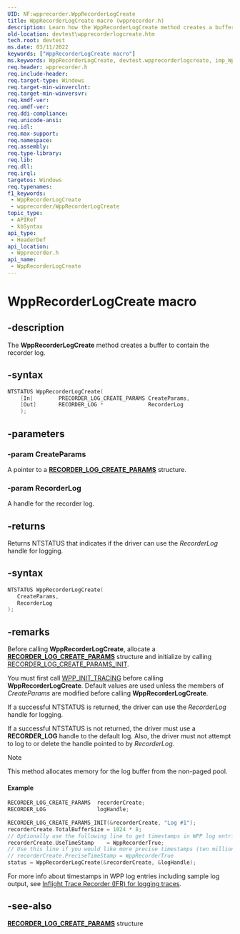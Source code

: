 ```yaml
---
UID: NF:wpprecorder.WppRecorderLogCreate
title: WppRecorderLogCreate macro (wpprecorder.h)
description: Learn how the WppRecorderLogCreate method creates a buffer to contain the recorder log.
old-location: devtest\wpprecorderlogcreate.htm
tech.root: devtest
ms.date: 03/11/2022
keywords: ["WppRecorderLogCreate macro"]
ms.keywords: WppRecorderLogCreate, devtest.wpprecorderlogcreate, imp_WppRecorderLogCreate, imp_WppRecorderLogCreate function [Driver Development Tools], wpprecorder/imp_WppRecorderLogCreate
req.header: wpprecorder.h
req.include-header: 
req.target-type: Windows
req.target-min-winverclnt: 
req.target-min-winversvr: 
req.kmdf-ver: 
req.umdf-ver: 
req.ddi-compliance: 
req.unicode-ansi: 
req.idl: 
req.max-support: 
req.namespace: 
req.assembly: 
req.type-library: 
req.lib: 
req.dll: 
req.irql: 
targetos: Windows
req.typenames: 
f1_keywords:
 - WppRecorderLogCreate
 - wpprecorder/WppRecorderLogCreate
topic_type:
 - APIRef
 - kbSyntax
api_type:
 - HeaderDef
api_location:
 - Wpprecorder.h
api_name:
 - WppRecorderLogCreate
---
```


# WppRecorderLogCreate macro


## -description

The **WppRecorderLogCreate** method creates a buffer to contain the recorder log.

## -syntax

```cpp
NTSTATUS WppRecorderLogCreate(
    [In]        PRECORDER_LOG_CREATE_PARAMS CreateParams,
    [Out]       RECORDER_LOG *              RecorderLog
    );
```

## -parameters

### -param CreateParams

A pointer to a [**RECORDER_LOG_CREATE_PARAMS**](/windows-hardware/drivers/ddi/wpprecorder/ns-wpprecorder-_recorder_log_create_params) structure.

### -param RecorderLog

A handle for the recorder log.

## -returns

Returns NTSTATUS that indicates if the driver can use the *RecorderLog* handle for logging.

## -syntax

```cpp
NTSTATUS WppRecorderLogCreate(
   CreateParams,
   RecorderLog
);
```

## -remarks

Before calling **WppRecorderLogCreate**, allocate a [**RECORDER_LOG_CREATE_PARAMS**](./ns-wpprecorder-_recorder_log_create_params.md) structure and initialize by calling [RECORDER_LOG_CREATE_PARAMS_INIT](./nf-wpprecorder-recorder_log_create_params_init.md).

You must first call [WPP_INIT_TRACING](/previous-versions/windows/hardware/previsioning-framework/ff556191(v=vs.85)) before calling **WppRecorderLogCreate**. Default values are used unless the members of *CreateParams* are modified before calling **WppRecorderLogCreate**.

If a successful NTSTATUS is returned, the driver can use the *RecorderLog* handle for logging.

If a successful NTSTATUS is not returned, the driver must use a **RECORDER_LOG** handle to the default log. Also, the driver must not attempt to log to or delete the handle pointed to by *RecorderLog*.

>[!NOTE]
>This method allocates memory for the log buffer from the non-paged pool.

#### Example

```cpp
RECORDER_LOG_CREATE_PARAMS  recorderCreate; 
RECORDER_LOG                logHandle;
 
RECORDER_LOG_CREATE_PARAMS_INIT(&recorderCreate, "Log #1");
recorderCreate.TotalBufferSize = 1024 * 8;
// Optionally use the following line to get timestamps in WPP log entries
recorderCreate.UseTimeStamp    = WppRecorderTrue;
// Use this line if you would like more precise timestamps (ten millionths of a second). This is valid only if you have set UseTimeStamp = WppRecorderTrue.
// recorderCreate.PreciseTimeStamp = WppRecorderTrue
status = WppRecorderLogCreate(&recorderCreate, &logHandle);
```

For more info about timestamps in WPP log entries including sample log output, see [Inflight Trace Recorder (IFR) for logging traces](/windows-hardware/drivers/devtest/using-wpp-recorder).

## -see-also

[**RECORDER_LOG_CREATE_PARAMS**](./ns-wpprecorder-_recorder_log_create_params.md) structure
